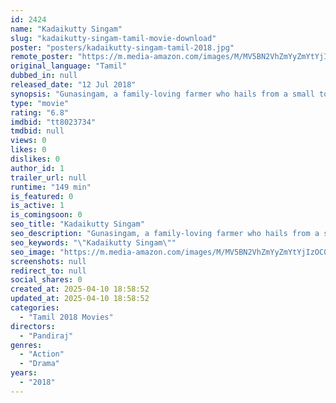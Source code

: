 ```yaml
---
id: 2424
name: "Kadaikutty Singam"
slug: "kadaikutty-singam-tamil-movie-download"
poster: "posters/kadaikutty-singam-tamil-2018.jpg"
remote_poster: "https://m.media-amazon.com/images/M/MV5BN2VhZmYyZmYtYjIzOC00ZDZlLWI0NmQtZjQ4MGE5OGMxMjBmXkEyXkFqcGc@._V1_SX300.jpg"
original_language: "Tamil"
dubbed_in: null
released_date: "12 Jul 2018"
synopsis: "Gunasingam, a family-loving farmer who hails from a small town, tries his best to keep his big family united despite him being misunderstood by many."
type: "movie"
rating: "6.8"
imdbid: "tt8023734"
tmdbid: null
views: 0
likes: 0
dislikes: 0
author_id: 1
trailer_url: null
runtime: "149 min"
is_featured: 0
is_active: 1
is_comingsoon: 0
seo_title: "Kadaikutty Singam"
seo_description: "Gunasingam, a family-loving farmer who hails from a small town, tries his best to keep his big family united despite him being misunderstood by many."
seo_keywords: "\"Kadaikutty Singam\""
seo_image: "https://m.media-amazon.com/images/M/MV5BN2VhZmYyZmYtYjIzOC00ZDZlLWI0NmQtZjQ4MGE5OGMxMjBmXkEyXkFqcGc@._V1_SX300.jpg"
screenshots: null
redirect_to: null
social_shares: 0
created_at: 2025-04-10 18:58:52
updated_at: 2025-04-10 18:58:52
categories:
  - "Tamil 2018 Movies"
directors:
  - "Pandiraj"
genres:
  - "Action"
  - "Drama"
years:
  - "2018"
---
```

